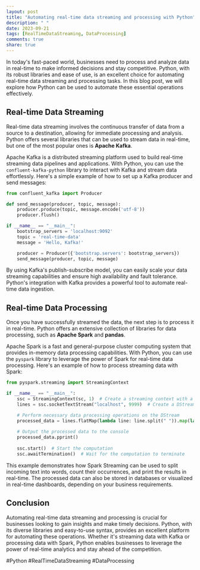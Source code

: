 ```yaml
---
layout: post
title: "Automating real-time data streaming and processing with Python"
description: " "
date: 2023-09-21
tags: [RealTimeDataStreaming, DataProcessing]
comments: true
share: true
---
```


In today's fast-paced world, businesses need to process and analyze data in real-time to make informed decisions and stay competitive. Python, with its robust libraries and ease of use, is an excellent choice for automating real-time data streaming and processing tasks. In this blog post, we will explore how Python can be used to automate these essential operations effectively.

## Real-time Data Streaming

Real-time data streaming involves the continuous transfer of data from a source to a destination, allowing for immediate processing and analysis. Python offers several libraries that can be used to stream data in real-time, but one of the most popular ones is **Apache Kafka**.

Apache Kafka is a distributed streaming platform used to build real-time streaming data pipelines and applications. With Python, you can use the `confluent-kafka-python` library to interact with Kafka and stream data effortlessly. Here's a simple example of how to set up a Kafka producer and send messages:

```python
from confluent_kafka import Producer

def send_message(producer, topic, message):
    producer.produce(topic, message.encode('utf-8'))
    producer.flush()

if __name__ == "__main__":
    bootstrap_servers = 'localhost:9092'
    topic = 'real-time-data'
    message = 'Hello, Kafka!'

    producer = Producer({'bootstrap.servers': bootstrap_servers})
    send_message(producer, topic, message)
```

By using Kafka's publish-subscribe model, you can easily scale your data streaming capabilities and ensure high availability and fault tolerance. Python's integration with Kafka provides a powerful tool to automate real-time data ingestion.

## Real-time Data Processing

Once you have successfully streamed the data, the next step is to process it in real-time. Python offers an extensive collection of libraries for data processing, such as **Apache Spark** and **pandas**.

Apache Spark is a fast and general-purpose cluster computing system that provides in-memory data processing capabilities. With Python, you can use the `pyspark` library to leverage the power of Spark for real-time data processing. Here's an example of how to process streaming data with Spark:

```python
from pyspark.streaming import StreamingContext

if __name__ == "__main__":
    ssc = StreamingContext(sc, 1)  # Create a streaming context with a batch interval of 1 second
    lines = ssc.socketTextStream("localhost", 9999)  # Create a DStream that represents streaming data from a socket

    # Perform necessary data processing operations on the DStream
    processed_data = lines.flatMap(lambda line: line.split(" ")).map(lambda word: (word, 1)).reduceByKey(lambda a, b: a + b)
    
    # Output the processed data to the console
    processed_data.pprint()
    
    ssc.start()  # Start the computation
    ssc.awaitTermination()  # Wait for the computation to terminate
```

This example demonstrates how Spark Streaming can be used to split incoming text into words, count their occurrences, and print the results in real-time. The processed data can also be stored in databases or visualized in real-time dashboards, depending on your business requirements.

## Conclusion

Automating real-time data streaming and processing is crucial for businesses looking to gain insights and make timely decisions. Python, with its diverse libraries and easy-to-use syntax, provides an excellent platform for automating these operations. Whether it's streaming data with Kafka or processing data with Spark, Python enables businesses to leverage the power of real-time analytics and stay ahead of the competition.

#Python #RealTimeDataStreaming #DataProcessing